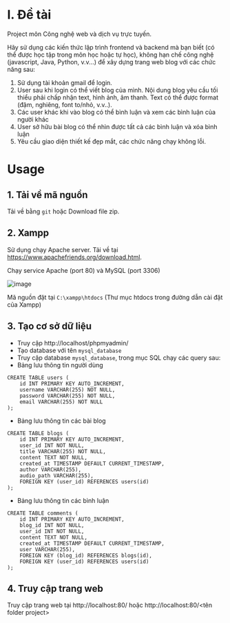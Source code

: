 # I. Đề tài

Project môn Công nghệ web và dịch vụ trực tuyến.

Hãy sử dụng các kiến thức lập trình frontend và backend mà bạn biết (có thể được học tập trong môn học hoặc tự học), không hạn chế công nghệ (javascript, Java, Python, v.v...) để xây dựng trang web blog với các chức năng sau:

1. Sử dụng tài khoản gmail để login.
2. User sau khi login có thể viết blog của mình. Nội dung blog yêu cầu tối thiểu phải chấp nhận text, hình ảnh, âm thanh. Text có thể được format (đậm, nghiêng, font to/nhỏ, v.v..).
3. Các user khác khi vào blog có thể bình luận và xem các bình luận của người khác
4. User sở hữu bài blog có thể nhìn được tất cả các bình luận và xóa bình luận
5. Yêu cầu giao diện thiết kế đẹp mắt, các chức năng chạy không lỗi.

# Usage

## 1. Tải về mã nguồn

Tải về bằng `git` hoặc Download file zip.

## 2. Xampp

Sử dụng chạy Apache server. Tải về tại https://www.apachefriends.org/download.html.

Chạy service Apache (port 80) và MySQL (port 3306)

![image](https://github.com/lengochoahust/Project-CongNgheWeb/assets/114990730/c8e3d421-a9aa-4ee5-b98e-4a22dcea381a)

Mã nguồn đặt tại `C:\xampp\htdocs` (Thư mục htdocs trong đường dẫn cài đặt của Xampp)

## 3. Tạo cơ sở dữ liệu

- Truy cập http://localhost/phpmyadmin/
- Tạo database với tên `mysql_database`
- Truy cập database `mysql_database`, trong mục SQL chạy các query sau:
- Bảng lưu thông tin người dùng
```
CREATE TABLE users (
    id INT PRIMARY KEY AUTO_INCREMENT,
    username VARCHAR(255) NOT NULL,
    password VARCHAR(255) NOT NULL,
    email VARCHAR(255) NOT NULL
);
```

- Bảng lưu thông tin các bài blog
```
CREATE TABLE blogs (
    id INT PRIMARY KEY AUTO_INCREMENT,
    user_id INT NOT NULL,
    title VARCHAR(255) NOT NULL,
    content TEXT NOT NULL,
    created_at TIMESTAMP DEFAULT CURRENT_TIMESTAMP,
    author VARCHAR(255),
    audio_path VARCHAR(255),
    FOREIGN KEY (user_id) REFERENCES users(id)
);
```

- Bảng lưu thông tin các bình luận
```
CREATE TABLE comments (
    id INT PRIMARY KEY AUTO_INCREMENT,
    blog_id INT NOT NULL,
    user_id INT NOT NULL,
    content TEXT NOT NULL,
    created_at TIMESTAMP DEFAULT CURRENT_TIMESTAMP,
    user VARCHAR(255),
    FOREIGN KEY (blog_id) REFERENCES blogs(id),
    FOREIGN KEY (user_id) REFERENCES users(id)
);
```

## 4. Truy cập trang web

Truy cập trang web tại http://localhost:80/ hoặc http://localhost:80/<tên folder project>

